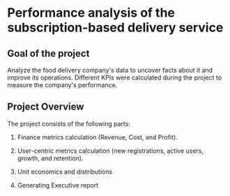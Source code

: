 # Performance analysis of the subscription-based delivery service

## Goal of the project
Analyze the food delivery company's data to uncover facts about it and improve its operations. Different KPIs were calculated during the project to measure the company's performance.

## Project Overview
The project consists of the following parts:

1) Finance metrics calculation (Revenue, Cost, and Profit).

2) User-centric metrics calculation (new registrations, active users, growth, and retention).

3) Unit economics and distributions

4) Generating Executive report